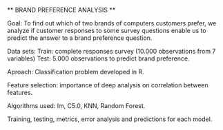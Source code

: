 ** BRAND PREFERENCE ANALYSIS **

Goal: To find out which of two brands of computers customers prefer, we analyze if customer responses to some survey
questions enable us to predict the answer to a brand preference question.

Data sets:
Train: complete responses survey (10.000 observations from 7 variables) 
Test: 5.000 observations to predict brand preference.

Aproach: Classification problem developed in R.

Feature selection: importance of deep analysis on correlation between features.

Algorithms used: lm, C5.0, KNN, Random Forest.

Training, testing, metrics, error analysis and predictions for each model.
